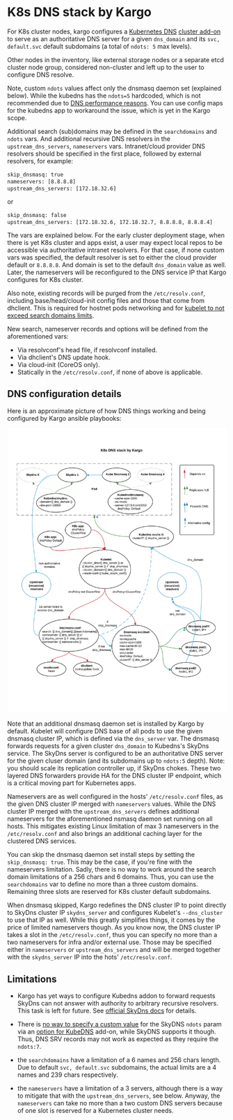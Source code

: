 K8s DNS stack by Kargo
======================

For K8s cluster nodes, kargo configures a [Kubernetes DNS](http://kubernetes.io/docs/admin/dns/)
[cluster add-on](http://releases.k8s.io/master/cluster/addons/README.md)
to serve as an authoritative DNS server for a given ``dns_domain`` and its
``svc, default.svc`` default subdomains (a total of ``ndots: 5`` max levels).

Other nodes in the inventory, like external storage nodes or a separate etcd cluster
node group, considered non-cluster and left up to the user to configure DNS resolve.

Note, custom ``ndots`` values affect only the dnsmasq daemon set (explained below).
While the kubedns has the ``ndots=5`` hardcoded, which is not recommended due to
[DNS performance reasons](https://github.com/kubernetes/kubernetes/issues/14051).
You can use config maps for the kubedns app to workaround the issue, which is
yet in the Kargo scope.

Additional search (sub)domains may be defined in the ``searchdomains``
and ``ndots`` vars. And additional recursive DNS resolvers in the `` upstream_dns_servers``,
``nameservers`` vars. Intranet/cloud provider DNS resolvers should be specified
in the first place, followed by external resolvers, for example:

```
skip_dnsmasq: true
nameservers: [8.8.8.8]
upstream_dns_servers: [172.18.32.6]
```
or
```
skip_dnsmasq: false
upstream_dns_servers: [172.18.32.6, 172.18.32.7, 8.8.8.8, 8.8.8.4]
```
The vars are explained below. For the early cluster deployment stage, when there
is yet K8s cluster and apps exist, a user may expect local repos to be
accessible via authoritative intranet resolvers. For that case, if none custom vars
was specified, the default resolver is set to either the cloud provider default
or `8.8.8.8`. And domain is set to the default ``dns_domain`` value as well.
Later, the nameservers will be reconfigured to the DNS service IP that Kargo
configures for K8s cluster.

Also note, existing records will be purged from the `/etc/resolv.conf`,
including base/head/cloud-init config files and those that come from dhclient.
This is required for hostnet pods networking and for [kubelet to not exceed search domains
limits](https://github.com/kubernetes/kubernetes/issues/9229).

New search, nameserver records and options will be defined from the aforementioned vars:
* Via resolvconf's head file, if resolvconf installed.
* Via dhclient's DNS update hook.
* Via cloud-init (CoreOS only).
* Statically in the `/etc/resolv.conf`, if none of above is applicable.

DNS configuration details
-------------------------

Here is an approximate picture of how DNS things working and
being configured by Kargo ansible playbooks:

![Image](figures/dns.jpeg?raw=true)

Note that an additional dnsmasq daemon set is installed by Kargo
by default. Kubelet will configure DNS base of all pods to use the
given dnsmasq cluster IP, which is defined via the ``dns_server`` var.
The dnsmasq forwards requests for a given cluster ``dns_domain`` to
Kubedns's SkyDns service. The SkyDns server is configured to be an
authoritative DNS server for the given cluser domain (and its subdomains
up to ``ndots:5`` depth). Note: you should scale its replication controller
up, if SkyDns chokes. These two layered DNS forwarders provide HA for the
DNS cluster IP endpoint, which is a critical moving part for Kubernetes apps.

Nameservers are as well configured in the hosts' ``/etc/resolv.conf`` files,
as the given DNS cluster IP merged with ``nameservers`` values. While the
DNS cluster IP merged with the ``upstream_dns_servers`` defines additional
nameservers for the aforementioned nsmasq daemon set running on all hosts.
This mitigates existing Linux limitation of max 3 nameservers in the
``/etc/resolv.conf`` and also brings an additional caching layer for the
clustered DNS services.

You can skip the dnsmasq daemon set install steps by setting the
``skip_dnsmasq: true``. This may be the case, if you're fine with
the nameservers limitation. Sadly, there is no way to work around the
search domain limitations of a 256 chars and 6 domains. Thus, you can
use the ``searchdomains`` var to define no more than a three custom domains.
Remaining three slots are reserved for K8s cluster default subdomains.

When dnsmasq skipped, Kargo redefines the DNS cluster IP to point directly
to SkyDns cluster IP ``skydns_server`` and configures Kubelet's
``--dns_cluster`` to use that IP as well. While this greatly simplifies
things, it comes by the price of limited nameservers though. As you know now,
the DNS cluster IP takes a slot in the ``/etc/resolv.conf``, thus you can
specify no more than a two nameservers for infra and/or external use.
Those may be specified either in ``nameservers`` or ``upstream_dns_servers``
and will be merged together with the ``skydns_server`` IP into the hots'
``/etc/resolv.conf``.

Limitations
-----------

* Kargo has yet ways to configure Kubedns addon to forward requests SkyDns can
  not answer with authority to arbitrary recursive resolvers. This task is left
  for future. See [official SkyDns docs](https://github.com/skynetservices/skydns)
  for details.

* There is
  [no way to specify a custom value](https://github.com/kubernetes/kubernetes/issues/33554)
  for the SkyDNS ``ndots`` param via an
  [option for KubeDNS](https://github.com/kubernetes/kubernetes/blob/master/cmd/kube-dns/app/options/options.go)
  add-on, while SkyDNS supports it though. Thus, DNS SRV records may not work
  as expected as they require the ``ndots:7``.

* the ``searchdomains`` have a limitation of a 6 names and 256 chars
  length. Due to default ``svc, default.svc`` subdomains, the actual
  limits are a 4 names and 239 chars respectively.

* the ``nameservers`` have a limitation of a 3 servers, although there
  is a way to mitigate that with the ``upstream_dns_servers``,
  see below. Anyway, the ``nameservers`` can take no more than a two
  custom DNS servers because of one slot is reserved for a Kubernetes
  cluster needs.

